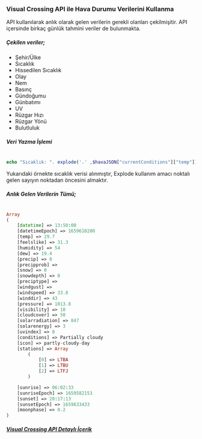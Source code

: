 ### Visual Crossing API ile Hava Durumu Verilerini Kullanma

API kullanılarak anlık olarak gelen verilerin gerekli olanları çekilmişitir. API içersinde birkaç günlük tahmini veriler de bulunmakta.

##### Çekilen veriler;

- Şehir/Ülke
- Sıcaklık
- Hissedilen Sıcaklık
- Olay
- Nem
- Basınç
- Gündoğumu
- Günbatımı
- UV
- Rüzgar Hızı
- Rüzgar Yönü
- Bulutluluk

##### Veri Yazma İşlemi
#
```php
echo "Sıcaklık: ". explode('.' ,$havaJSON["currentConditions"]["temp"])[0]."°C <br>";
```
Yukarıdaki örnekte sıcaklık verisi alınmıştır, Explode kullanım amacı noktalı gelen sayıyın noktadan öncesini almaktır.

##### Anlık Gelen Verilerin Tümü;
#
```php
Array
(
    [datetime] => 13:50:00
    [datetimeEpoch] => 1659610200
    [temp] => 29.7
    [feelslike] => 31.3
    [humidity] => 54
    [dew] => 19.4
    [precip] => 0
    [precipprob] => 
    [snow] => 0
    [snowdepth] => 0
    [preciptype] => 
    [windgust] => 
    [windspeed] => 33.8
    [winddir] => 43
    [pressure] => 1013.8
    [visibility] => 10
    [cloudcover] => 50
    [solarradiation] => 847
    [solarenergy] => 3
    [uvindex] => 8
    [conditions] => Partially cloudy
    [icon] => partly-cloudy-day
    [stations] => Array
        (
            [0] => LTBA
            [1] => LTBU
            [2] => LTFJ
        )

    [sunrise] => 06:02:33
    [sunriseEpoch] => 1659582153
    [sunset] => 20:17:13
    [sunsetEpoch] => 1659633433
    [moonphase] => 0.2
)
```
##### [Visual Crossing API Detaylı İçerik](https://www.visualcrossing.com/resources/documentation/weather-api/timeline-weather-api/)
